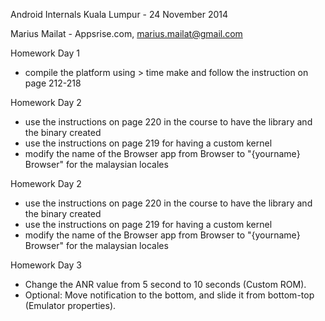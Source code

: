 Android Internals Kuala Lumpur - 24 November 2014

Marius Mailat - Appsrise.com, marius.mailat@gmail.com


Homework Day 1

- compile the platform using > time make and follow the instruction on page 212-218

Homework Day 2

- use the instructions on page 220 in the course to have the library and the binary created
- use the instructions on page 219 for having a custom kernel
- modify the name of the Browser app from Browser to "{yourname} Browser" for the malaysian locales

Homework Day 2

- use the instructions on page 220 in the course to have the library and the binary created
- use the instructions on page 219 for having a custom kernel
- modify the name of the Browser app from Browser to "{yourname} Browser" for the malaysian locales

Homework Day 3

- Change the ANR value from 5 second to 10 seconds (Custom ROM).
- Optional: Move notification to the bottom, and slide it from bottom-top (Emulator properties).

